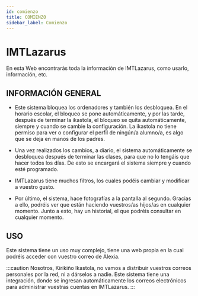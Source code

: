 ```yaml
---
id: comienzo
title: COMIENZO
sidebar_label: Comienzo
---
```


# IMTLazarus

En esta Web encontrarás toda la información de IMTLazarus, como usarlo, información, etc.

## INFORMACIÓN GENERAL

* Este sistema bloquea los ordenadores y también los desbloquea. En el horario escolar, el bloqueo se pone automáticamente, y por las tarde, después de terminar la ikastola, el bloqueo se quita automáticamente, siempre y cuando se cambie la configuración. La ikastola no tiene permiso para ver o configurar el perfil de ningún/a alumno/a, es algo que se deja en manos de los padres.

* Una vez realizados los cambios, a diario, el sistema automáticamente se desbloquea después de terminar las clases, para que no lo tengáis que hacer todos los días. De esto se encargará el sistema siempre y cuando esté programado.

* IMTLazarus tiene muchos filtros, los cuales podéis cambiar y modificar a vuestro gusto.

* Por último, el sistema, hace fotografías a la pantalla al segundo. Gracias a ello, podréis ver que están haciendo vuestros/as hijos/as en cualquier momento. Junto a esto, hay un historial, el que podréis consultar en cualquier momento.

## USO

Este sistema tiene un uso muy complejo, tiene una web propia en la cual podréis acceder con vuestro correo de Alexia.

:::caution
Nosotros, Kirikiño Ikastola, no vamos a distribuir vuestros correos personales por la red, ni a dárselos a nadie. Este sistema tiene una integración, donde se ingresan automáticamente los correos electrónicos para administrar vuestras cuentas en IMTLazarus.
:::
